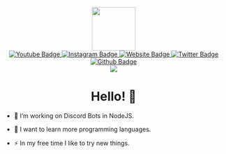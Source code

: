 <div id="header" align="center">
  <img src="https://imgur.com/4D4Cl21.png" width="100"/>
</div>

<div id="badges" align = "center">
  <a href="https://youtube.com/c/Vali_2o">
    <img src="https://img.shields.io/badge/YouTube-red?style=for-the-badge&logo=youtube&logoColor=white" alt="Youtube Badge"/>
  </a>
  <a href="https://instagram.com/vali_2o">
    <img src="https://img.shields.io/badge/Instagram-red?style=for-the-badge&logo=instagram&logoColor=white" alt="Instagram Badge"/>
  </a>
  <a href="http://vali.eu.org">
    <img src="https://img.shields.io/website?down_color=red&down_message=off&style=for-the-badge&up_color=blue&up_message=on&url=http%3A%2F%2Fvali.eu.org" alt="Website Badge"/>
  </a>
  </a>
  <a href="https://twitter.com/vali_2o">
    <img src="https://img.shields.io/badge/twitter-blue?style=for-the-badge&logo=twitter&logoColor=white" alt="Twitter Badge"/>
  </a>
  <a href="https://github.com/vali2o">
    <img src="https://img.shields.io/badge/Github-grey?style=for-the-badge&logo=github&logoColor=black" alt="Github Badge"/>
  </a>
</div>

<div id ="views" align="center">
<img src="https://komarev.com/ghpvc/?username=vali2o&style=flat-square&color=blue"/>  
</div>

<h1 align="center">Hello! 👋</h1>

- :telescope: I’m working on Discord Bots in NodeJS.

- :seedling: I want to learn more programming languages.

- :zap: In my free time I like to try new things.


<!---
Vali2o/Vali2o is a ✨ special ✨ repository because its `README.md` (this file) appears on your GitHub profile.
You can click the Preview link to take a look at your changes.
--->
